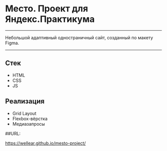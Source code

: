 # Место. Проект для Яндекс.Практикума

---
Небольшой адаптивный одностраничный сайт, созданный по макету Figma.

---

## Стек

- HTML
- CSS
- JS

## Реализация

- Grid Layout
- Flexbox-вёрстка
- Медиазапросы

##URL:

https://wellear.github.io/mesto-project/
